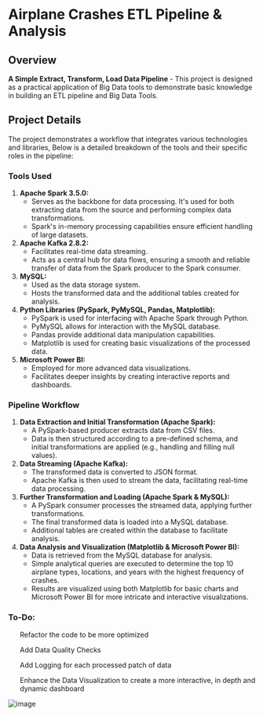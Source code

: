 <h1>Airplane Crashes ETL Pipeline & Analysis</h1>

<h2>Overview</h2>

<p><strong>A Simple Extract, Transform, Load Data Pipeline</strong> - This project is designed as a practical application of Big Data tools to demonstrate basic knowledge in building an ETL pipeline and Big Data Tools.</p>

<h2>Project Details</h2>

<p>The project demonstrates a workflow that integrates various technologies and libraries, Below is a detailed breakdown of the tools and their specific roles in the pipeline:</p>

<h3>Tools Used</h3>

<ol>
    <li>
        <strong>Apache Spark 3.5.0:</strong>
        <ul>
            <li>Serves as the backbone for data processing. It's used for both extracting data from the source and performing complex data transformations.</li>
            <li>Spark's in-memory processing capabilities ensure efficient handling of large datasets.</li>
        </ul>
    </li>

<li>
    <strong>Apache Kafka 2.8.2:</strong>
    <ul>
        <li>Facilitates real-time data streaming.</li>
        <li>Acts as a central hub for data flows, ensuring a smooth and reliable transfer of data from the Spark producer to the Spark consumer.</li>
    </ul>
</li>

<li>
    <strong>MySQL:</strong>
    <ul>
        <li>Used as the data storage system.</li>
        <li>Hosts the transformed data and the additional tables created for analysis.</li>
    </ul>
</li>

<li>
    <strong>Python Libraries (PySpark, PyMySQL, Pandas, Matplotlib):</strong>
    <ul>
        <li>PySpark is used for interfacing with Apache Spark through Python.</li>
        <li>PyMySQL allows for interaction with the MySQL database.</li>
        <li>Pandas provide additional data manipulation capabilities.</li>
        <li>Matplotlib is used for creating basic visualizations of the processed data.</li>
    </ul>
</li>

<li>
    <strong>Microsoft Power BI:</strong>
 <ul>
        <li>Employed for more advanced data visualizations.</li>
        <li>Facilitates deeper insights by creating interactive reports and dashboards.</li>
</ul>
</li>
</ol>

<h3>Pipeline Workflow</h3>

<ol>
    <li>
        <strong>Data Extraction and Initial Transformation (Apache Spark):</strong>
        <ul>
            <li>A PySpark-based producer extracts data from CSV files.</li>
            <li>Data is then structured according to a pre-defined schema, and initial transformations are applied (e.g., handling and filling null values).</li>
        </ul>
    </li>

<li>
    <strong>Data Streaming (Apache Kafka):</strong>
    <ul>
        <li>The transformed data is converted to JSON format.</li>
        <li>Apache Kafka is then used to stream the data, facilitating real-time data processing.</li>
    </ul>
</li>

<li>
    <strong>Further Transformation and Loading (Apache Spark & MySQL):</strong>
    <ul>
        <li>A PySpark consumer processes the streamed data, applying further transformations.</li>
        <li>The final transformed data is loaded into a MySQL database.</li>
        <li>Additional tables are created within the database to facilitate analysis.</li>
    </ul>
</li>

<li>
    <strong>Data Analysis and Visualization (Matplotlib & Microsoft Power BI):</strong>
    <ul>
        <li>Data is retrieved from the MySQL database for analysis.</li>
        <li>Simple analytical queries are executed to determine the top 10 airplane types, locations, and years with the highest frequency of crashes.</li>
        <li>Results are visualized using both Matplotlib for basic charts and Microsoft Power BI for more intricate and interactive visualizations.</li>
    </ul>
</li>
</ol>
<h3>To-Do:</h3>
<ul>
    
Refactor the code to be more optimized

Add Data Quality Checks

Add Logging for each processed patch of data

Enhance the Data Visualization to create a more interactive, in depth and dynamic dashboard

</ul>

![image](https://github.com/AhmedMetwaly1287/AirplaneCrashesETL/assets/139663311/7b2b56ea-68e8-4816-89f9-55dc103d778c)



